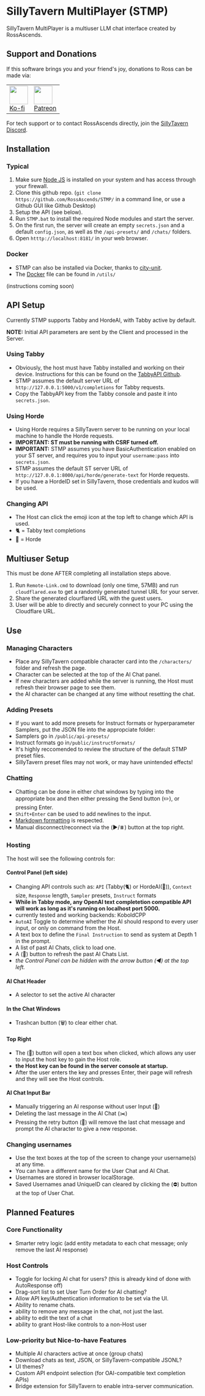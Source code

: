 # SillyTavern MultiPlayer (STMP)

SillyTavern MultiPlayer is a multiuser LLM chat interface created by RossAscends.

## Support and Donations

If this software brings you and your friend's joy, donations to Ross can be made via:

<table style="width:500px">
  <tr>
    <td>
  <a href="https://ko-fi.com/rossascends" target="_blank"><img src="https://files.catbox.moe/ktbc70.png" style="height:3em;"></a><br>
<a href="https://ko-fi.com/rossascends" target="_blank">Ko-fi</a>
    </td>
    <td>
  <a href="https://www.patreon.com/RossAscends" target="_blank"><img src="https://files.catbox.moe/qqncsx.png" style="height:3em;"></a><br>
      <a href="https://www.patreon.com/RossAscends" target="_blank">Patreon</a>
    </td>
  </tr>
</table>

For tech support or to contact RossAscends directly, join the [SillyTavern Discord](https://discord.gg/sillytavern).

## Installation

### Typical

1. Make sure [Node JS](https://nodejs.org/) is installed on your system and has access through your firewall.
2. Clone this github repo. (`git clone https://github.com/RossAscends/STMP/` in a command line, or use a Github GUI like Github Desktop)
3. Setup the API (see below).
4. Run `STMP.bat` to install the required Node modules and start the server.
5. On the first run, the server will create an empty `secrets.json` and a default `config.json`, as well as the `/api-presets/` and `/chats/` folders.
6. Open `htttp://localhost:8181/` in your web browser.

### Docker

- STMP can also be installed via Docker, thanks to [city-unit](https://github.com/city-unit).
- The [Docker](https://www.docker.com) file can be found in `/utils/`

(instructions coming soon)

## API Setup

Currently STMP supports Tabby and HordeAI, with Tabby active by default.

**NOTE:** Initial API parameters are sent by the Client and processed in the Server.

### Using Tabby

- Obviously, the host must have Tabby installed and working on their device. Instructions for this can be found on the [TabbyAPI Github](https://github.com/theroyallab/tabbyAPI).
- STMP assumes the default server URL of `http://127.0.0.1:5000/v1/completions` for Tabby requests.
- Copy the TabbyAPI key from the Tabby console and paste it into `secrets.json`.

### Using Horde

- Using Horde requires a SillyTavern server to be running on your local machine to handle the Horde requests.
- **IMPORTANT: ST must be running with CSRF turned off.**
- **IMPORTANT:** STMP assumes you have BasicAuthentication enabled on your ST server, and requires you to input your `username:pass` into `secrets.json`.
- STMP assumes the default ST server URL of `http://127.0.0.1:8000/api/horde/generate-text` for Horde requests.
- If you have a HordeID set in SillyTavern, those credentials and kudos will be used.

### Changing API

- The Host can click the emoji icon at the top left to change which API is used.
- 🐈 = Tabby text completions
- 🧟 = Horde

## Multiuser Setup

This must be done AFTER completing all installation steps above.

1. Run `Remote-Link.cmd` to download (only one time, 57MB) and run `cloudflared.exe` to get a randomly generated tunnel URL for your server.
2. Share the generated clourflared URL with the guest users.
3. User will be able to directly and securely connect to your PC using the Cloudflare URL.

## Use

### Managing Characters

- Place any SillyTavern compatible character card into the `/characters/` folder and refresh the page.
- Character can be selected at the top of the AI Chat panel.
- If new characters are added while the server is running, the Host must refresh their browser page to see them.
- the AI character can be changed at any time without resetting the chat.

### Adding Presets

- If you want to add more presets for Instruct formats or hyperparameter Samplers, put the JSON file into the appropciate folder:
- Samplers go in `/public/api-presets/`
- Instruct formats go in`/public/instructFormats/`
- It's highly reccomended to review the structure of the default STMP preset files.
- SillyTavern preset files may not work, or may have unintended effects!

### Chatting

- Chatting can be done in either chat windows by typing into the appropriate box and then either pressing the Send button (✏️), or pressing Enter.
- `Shift+Enter` can be used to add newlines to the input.
- [Markdown formatting](https://github.com/showdownjs/showdown/wiki/Showdown%27s-Markdown-syntax) is respected.
- Manual disconnect/reconnect via the (▶️/⏸️) button at the top right.

### Hosting

The host will see the following controls for:

#### Control Panel (left side)

- Changing API controls such as: `API` (Tabby(🐈) or HordeAI(🧟)), `Context` size, `Response` length, `Sampler` presets, `Instruct` formats
- **While in Tabby mode, any OpenAI text completetion compatible API will work as long as it's running on localhost port 5000.**
- currently tested and working backends: KoboldCPP
- `AutoAI` Toggle to determine whether the AI should respond to every user input, or only on command from the Host.
- A text box to define the `Final Instruction` to send as system at Depth 1 in the prompt.
- A list of past AI Chats, click to load one.
- A (🔄) button to refresh the past AI Chats List.
- *the Control Panel can be hidden with the arrow button (◀️) at the top left.*

#### AI Chat Header

- A selector to set the active AI character

#### In the Chat Windows

- Trashcan button (🗑️) to clear either chat.

#### Top Right

- The (🔑) button will open a text box when clicked, which allows any user to input the host key to gain the Host role.
- **the Host key can be found in the server console at startup.**
- After the user enters the key and presses Enter, their page will refresh and they will see the Host controls.

#### AI Chat Input Bar

- Manually triggering an AI response without user Input (🤖)
- Deleting the last message in the AI Chat (✂️)
- Pressing the retry button (🔄) will remove the last chat message and prompt the AI character to give a new response.

### Changing usernames

- Use the text boxes at the top of the screen to change your username(s) at any time.
- You can have a different name for the User Chat and AI Chat.
- Usernames are stored in browser localStorage.
- Saved Usernames anad UniqueID can cleared by clicking the (⛔) button at the top of User Chat.

## Planned Features

### Core Functionality

- Smarter retry logic (add entity metadata to each chat message; only remove the last AI response)

### Host Controls

- Toggle for locking AI chat for users? (this is already kind of done with AutoResponse off)
- Drag-sort list to set User Turn Order for AI chatting?
- Allow API key/Authentication information to be set via the UI.
- Ability to rename chats.
- ability to remove any message in the chat, not just the last.
- ability to edit the text of a chat
- ability to grant Host-like controls to a non-Host user

### Low-priority but Nice-to-have Features

- Multiple AI characters active at once (group chats)
- Download chats as text, JSON, or SillyTavern-compatible JSONL?
- UI themes?
- Custom API endpoint selection (for OAI-compatible text completion APIs)
- Bridge extension for SillyTavern to enable intra-server communication.

